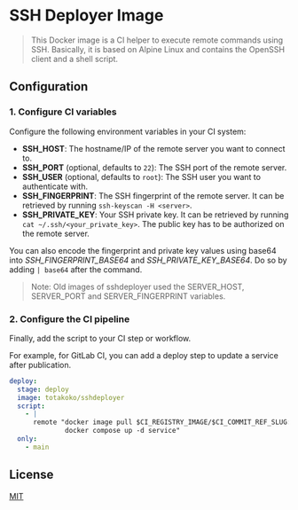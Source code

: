 # SSH Deployer Image

> This Docker image is a CI helper to execute remote commands using SSH.
> Basically, it is based on Alpine Linux and contains the OpenSSH client and a shell script.


## Configuration

### 1. Configure CI variables

Configure the following environment variables in your CI system:
- **SSH_HOST**: The hostname/IP of the remote server you want to connect to.
- **SSH_PORT** (optional, defaults to `22`): The SSH port of the remote server.
- **SSH_USER** (optional, defaults to `root`): The SSH user you want to authenticate with.
- **SSH_FINGERPRINT**: The SSH fingerprint of the remote server. It can be retrieved by running `ssh-keyscan -H <server>`.
- **SSH_PRIVATE_KEY**: Your SSH private key. It can be retrieved by running `cat ~/.ssh/<your_private_key>`. The public key has to be authorized on the remote server.

You can also encode the fingerprint and private key values using base64 into *SSH_FINGERPRINT_BASE64* and *SSH_PRIVATE_KEY_BASE64*.
Do so by adding `| base64` after the command.

> Note: Old images of sshdeployer used the SERVER_HOST, SERVER_PORT and SERVER_FINGERPRINT variables.

### 2. Configure the CI pipeline

Finally, add the script to your CI step or workflow.

For example, for GitLab CI, you can add a deploy step to update a service after publication.
```yml
deploy:
  stage: deploy
  image: totakoko/sshdeployer
  script:
    - |
      remote "docker image pull $CI_REGISTRY_IMAGE/$CI_COMMIT_REF_SLUG:latest
              docker compose up -d service"
  only:
    - main
```


## License

[MIT](./LICENSE)
